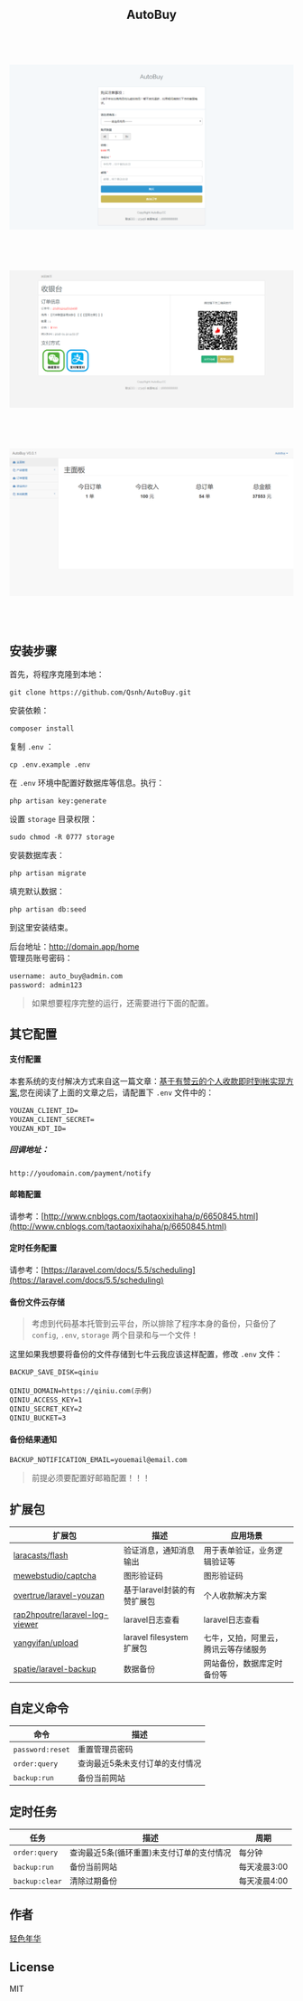 <h2 align="center">AutoBuy<h2>
<br>
<p align="center"><img src="public/thumbs/index.png"></p>
<br>
<p align="center"><img src="public/thumbs/payment.png"></p>
<br>
<p align="center"><img src="public/thumbs/admin.png"></p>
<br>


## 安装步骤

首先，将程序克隆到本地：

```
git clone https://github.com/Qsnh/AutoBuy.git
```

安装依赖：

```
composer install
```

复制 `.env` ：

```
cp .env.example .env
```

在 `.env` 环境中配置好数据库等信息。执行：

```
php artisan key:generate
```

设置 `storage` 目录权限：

```
sudo chmod -R 0777 storage
```

安装数据库表：

```
php artisan migrate
```

填充默认数据：

```
php artisan db:seed
```

到这里安装结束。
  
后台地址：http://domain.app/home  
管理员账号密码：  

```
username: auto_buy@admin.com
password: admin123
```

> 如果想要程序完整的运行，还需要进行下面的配置。

## 其它配置

#### 支付配置 

本套系统的支付解决方式来自这一篇文章：[基于有赞云的个人收款即时到帐实现方案](https://laravel-china.org/articles/7014/real-time-account-implementation-scheme-based-on-personal-receipts-with-praise-clouds),您在阅读了上面的文章之后，请配置下 `.env` 文件中的：

```
YOUZAN_CLIENT_ID=
YOUZAN_CLIENT_SECRET=
YOUZAN_KDT_ID=
```

##### 回调地址：

```
http://youdomain.com/payment/notify
```

#### 邮箱配置

请参考：[http://www.cnblogs.com/taotaoxixihaha/p/6650845.html](http://www.cnblogs.com/taotaoxixihaha/p/6650845.html)

#### 定时任务配置

请参考：[https://laravel.com/docs/5.5/scheduling](https://laravel.com/docs/5.5/scheduling)

#### 备份文件云存储

> 考虑到代码基本托管到云平台，所以排除了程序本身的备份，只备份了 `config`, `.env`, `storage` 两个目录和与一个文件！

这里如果我想要将备份的文件存储到七牛云我应该这样配置，修改 `.env` 文件：

```
BACKUP_SAVE_DISK=qiniu

QINIU_DOMAIN=https://qiniu.com(示例)
QINIU_ACCESS_KEY=1
QINIU_SECRET_KEY=2
QINIU_BUCKET=3
```

#### 备份结果通知

```
BACKUP_NOTIFICATION_EMAIL=youemail@email.com
```

> 前提必须要配置好邮箱配置！！！

## 扩展包

| 扩展包 | 描述 | 应用场景 |
| --- | --- | --- |
| [laracasts/flash](https://github.com/laracasts/flash) | 验证消息，通知消息输出 | 用于表单验证，业务逻辑验证等 |
| [mewebstudio/captcha](https://github.com/mewebstudio/captcha) | 图形验证码 | 图形验证码 |
| [overtrue/laravel-youzan](https://github.com/overtrue/laravel-youzan) | 基于laravel封装的有赞扩展包 | 个人收款解决方案 |
| [rap2hpoutre/laravel-log-viewer](https://github.com/rap2hpoutre/laravel-log-viewer) | laravel日志查看 | laravel日志查看 |
| [yangyifan/upload](https://github.com/yangyifan/upload) | laravel filesystem扩展包 | 七牛，又拍，阿里云，腾讯云等存储服务 |
| [spatie/laravel-backup](https://github.com/spatie/laravel-backup) | 数据备份 | 网站备份，数据库定时备份等 |

## 自定义命令

| 命令 | 描述 |
| --- | --- |
| `password:reset` | 重置管理员密码 |
| `order:query` | 查询最近5条未支付订单的支付情况 |
| `backup:run` | 备份当前网站 |

## 定时任务

| 任务 | 描述 | 周期 |
| --- | --- | --- |
| `order:query` | 查询最近5条(循环重置)未支付订单的支付情况 | 每分钟 |
| `backup:run` | 备份当前网站 | 每天凌晨3:00 |
| `backup:clear` | 清除过期备份 | 每天凌晨4:00 |


## 作者

[轻色年华](https://github.com/Qsnh)

## License

MIT

